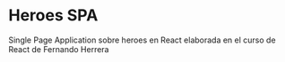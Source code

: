 # Heroes SPA

Single Page Application sobre heroes en React elaborada en el curso de React de Fernando Herrera